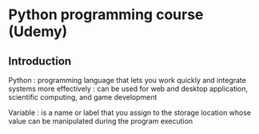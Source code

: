 # Python programming course (Udemy)

## Introduction
Python
: programming language that lets you work quickly and integrate systems more effectively
: can be used for web and desktop application, scientific computing, and game development

Variable
: is a name or label that you assign to the storage location whose value can be manipulated during the program execution

